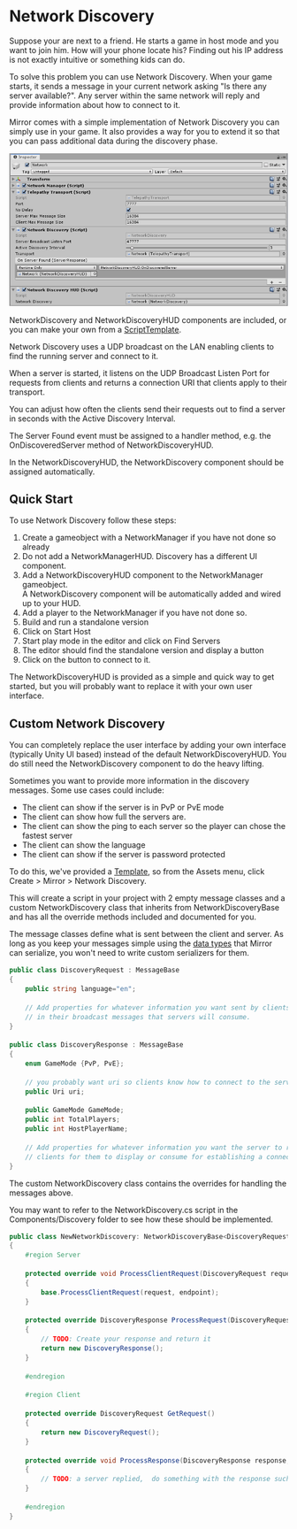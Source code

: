 # Network Discovery

Suppose your are next to a friend. He starts a game in host mode and you want to join him. How will your phone locate his? Finding out his IP address is not exactly intuitive or something kids can do.

To solve this problem you can use Network Discovery. When your game starts, it sends a message in your current network asking "Is there any server available?". Any server within the same network will reply and provide information about how to connect to it.

Mirror comes with a simple implementation of Network Discovery you can simply use in your game. It also provides a way for you to extend it so that you can pass additional data during the discovery phase.

![Inspector](NetworkDiscovery.png)

NetworkDiscovery and NetworkDiscoveryHUD components are included, or you can make your own from a [ScriptTemplate](../General/ScriptTemplates.md).

Network Discovery uses a UDP broadcast on the LAN enabling clients to find the running server and connect to it.

When a server is started, it listens on the UDP Broadcast Listen Port for requests from clients and returns a connection URI that clients apply to their transport.

You can adjust how often the clients send their requests out to find a server in seconds with the Active Discovery Interval.

The Server Found event must be assigned to a handler method, e.g. the OnDiscoveredServer method of NetworkDiscoveryHUD.

In the NetworkDiscoveryHUD, the NetworkDiscovery component should be assigned automatically.

## Quick Start

To use Network Discovery follow these steps:

1.  Create a gameobject with a NetworkManager if you have not done so already
2.  Do not add a NetworkManagerHUD. Discovery has a different UI component.
3.  Add a NetworkDiscoveryHUD component to the NetworkManager gameobject.  
    A NetworkDiscovery component will be automatically added and wired up to your HUD.
4.  Add a player to the NetworkManager if you have not done so.
5.  Build and run a standalone version
6.  Click on Start Host
7.  Start play mode in the editor and click on Find Servers
8.  The editor should find the standalone version and display a button
9.  Click on the button to connect to it.

The NetworkDiscoveryHUD is provided as a simple and quick way to get started, but you will probably want to replace it with your own user interface.

## Custom Network Discovery

You can completely replace the user interface by adding your own interface (typically Unity UI based) instead of the default NetworkDiscoveryHUD. You do still need the NetworkDiscovery component to do the heavy lifting.

Sometimes you want to provide more information in the discovery messages. Some use cases could include:

-   The client can show if the server is in PvP or PvE mode
-   The client can show how full the servers are.
-   The client can show the ping to each server so the player can chose the fastest server
-   The client can show the language
-   The client can show if the server is password protected

To do this, we've provided a [Template](../General/ScriptTemplates.md), so from the Assets menu, click Create > Mirror > Network Discovery.

This will create a script in your project with 2 empty message classes and a custom NetworkDiscovery class that inherits from NetworkDiscoveryBase and has all the override methods included and documented for you.

The message classes define what is sent between the client and server. As long as you keep your messages simple using the [data types](DataTypes.md) that Mirror can serialize, you won't need to write custom serializers for them.

```cs
public class DiscoveryRequest : MessageBase
{
    public string language="en";

    // Add properties for whatever information you want sent by clients
    // in their broadcast messages that servers will consume.
}

public class DiscoveryResponse : MessageBase
{
    enum GameMode {PvP, PvE};

    // you probably want uri so clients know how to connect to the server
    public Uri uri;

    public GameMode GameMode;
    public int TotalPlayers;
    public int HostPlayerName;

    // Add properties for whatever information you want the server to return to
    // clients for them to display or consume for establishing a connection.
}
```

The custom NetworkDiscovery class contains the overrides for handling the messages above.

You may want to refer to the NetworkDiscovery.cs script in the Components/Discovery folder to see how these should be implemented.

```cs
public class NewNetworkDiscovery: NetworkDiscoveryBase<DiscoveryRequest, DiscoveryResponse> 
{
    #region Server

    protected override void ProcessClientRequest(DiscoveryRequest request, IPEndPoint endpoint)
    {
        base.ProcessClientRequest(request, endpoint);
    }

    protected override DiscoveryResponse ProcessRequest(DiscoveryRequest request, IPEndPoint endpoint) 
    {
        // TODO: Create your response and return it   
        return new DiscoveryResponse();
    }

    #endregion

    #region Client

    protected override DiscoveryRequest GetRequest()
    {
        return new DiscoveryRequest();
    }

    protected override void ProcessResponse(DiscoveryResponse response, IPEndPoint endpoint)
    {
        // TODO: a server replied,  do something with the response such as invoking a unityevent
    }

    #endregion
}
```
